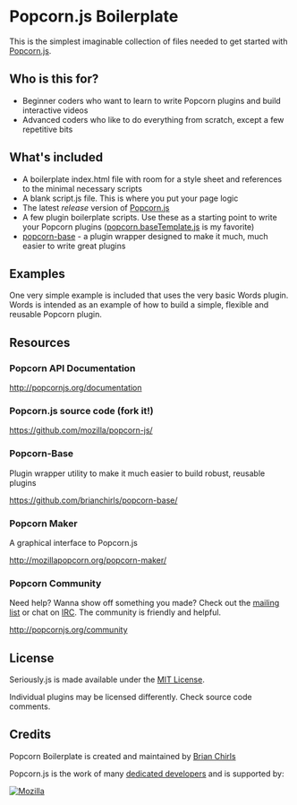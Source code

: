 # Popcorn.js Boilerplate

This is the simplest imaginable collection of files needed to get started with [Popcorn.js](http://popcornjs.org).

## Who is this for?

- Beginner coders who want to learn to write Popcorn plugins and build interactive videos
- Advanced coders who like to do everything from scratch, except a few repetitive bits

## What's included

- A boilerplate index.html file with room for a style sheet and references to the minimal necessary scripts
- A blank script.js file. This is where you put your page logic
- The latest *release* version of [Popcorn.js](https://github.com/mozilla/popcorn-js)
- A few plugin boilerplate scripts. Use these as a starting point to write your Popcorn plugins ([popcorn.baseTemplate.js](https://github.com/brianchirls/popcorn-boilerplate/blob/master/js/plugins/popcorn.baseTemplate.js) is my favorite)
- [popcorn-base](https://github.com/brianchirls/popcorn-base) - a plugin wrapper designed to make
it much, much easier to write great plugins

## Examples

One very simple example is included that uses the very basic Words plugin. Words is
intended as an example of how to build a simple, flexible and reusable Popcorn plugin.

## Resources

### Popcorn API Documentation

http://popcornjs.org/documentation

### Popcorn.js source code (fork it!)

https://github.com/mozilla/popcorn-js/

### Popcorn-Base

Plugin wrapper utility to make it much easier to build robust, reusable plugins

https://github.com/brianchirls/popcorn-base/

### Popcorn Maker
A graphical interface to Popcorn.js

http://mozillapopcorn.org/popcorn-maker/

### Popcorn Community

Need help? Wanna show off something you made? Check out the [mailing list](https://groups.google.com/group/web-made-movies-working?hl=en&pli=1) or chat on [IRC](irc://irc.mozilla.org/popcorn). The community is friendly and helpful.

http://popcornjs.org/community

## License
Seriously.js is made available under the [MIT License](http://www.opensource.org/licenses/mit-license.php).

Individual plugins may be licensed differently. Check source code comments.

## Credits

Popcorn Boilerplate is created and maintained by [Brian Chirls](http://chirls.com)

Popcorn.js is the work of many [dedicated developers](https://github.com/mozilla/popcorn-js/blob/master/AUTHORS) and is supported by:

<a href="http://mozillapopcorn.org"><img src="http://seriouslyjs.org/images/mozilla.png" alt="Mozilla"/></a>
